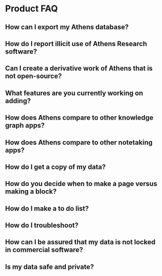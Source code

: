# Product FAQ

## How can I export my Athens database?

## How do I report illicit use of Athens Research software?

## Can I create a derivative work of Athens that is not open-source?

## What features are you currently working on adding?

## How does Athens compare to other knowledge graph apps?

## How does Athens compare to other notetaking apps?

## How do I get a copy of my data?

## How do you decide when to make a page versus making a block?

## How do I make a to do list?

## How do I troubleshoot?

## How can I be assured that my data is not locked in commercial software?

## Is my data safe and private?



